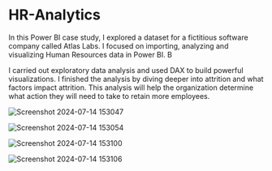 # HR-Analytics

In this Power BI case study, I explored a dataset for a fictitious software company called Atlas Labs. I focused on importing, analyzing and visualizing Human Resources data in Power BI. B

I carried out exploratory data analysis and used DAX to build powerful visualizations. I finished the analysis by diving deeper into attrition and what factors impact attrition. This analysis will help the organization determine what action they will need to take to retain more employees.


![Screenshot 2024-07-14 153047](https://github.com/user-attachments/assets/67b43254-360c-4ffe-b6a4-78098907caaa)


![Screenshot 2024-07-14 153054](https://github.com/user-attachments/assets/3cd6e3a5-52f2-4d58-befd-7b1b17822d94)


![Screenshot 2024-07-14 153100](https://github.com/user-attachments/assets/702da6b6-2c61-41f4-9aa5-090ad994e233)


![Screenshot 2024-07-14 153106](https://github.com/user-attachments/assets/76c29896-3ac6-4784-b1ac-3c1de27e785e)

